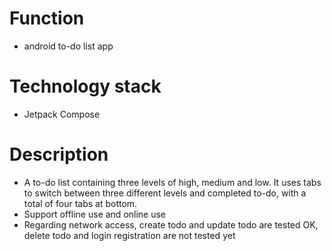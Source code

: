 # Function 
- android to-do list app

# Technology stack
- Jetpack Compose
  
# Description
- A to-do list containing three levels of high, medium and low. It uses tabs to switch between three different levels and completed to-do, with a total of four tabs at bottom.
- Support offline use and online use
- Regarding network access, create todo and update todo are tested OK, delete todo and login registration are not tested yet
